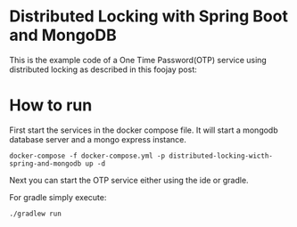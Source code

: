 # Distributed Locking with Spring Boot and MongoDB

This is the example code of a One Time Password(OTP) service using distributed locking as described in this foojay post:

# How to run

First start the services in the docker compose file. It will start a mongodb database server and a mongo express instance.

```
docker-compose -f docker-compose.yml -p distributed-locking-wicth-spring-and-mongodb up -d
```

Next you can start the OTP service either using the ide or gradle.

For gradle simply execute:
```
./gradlew run
```
